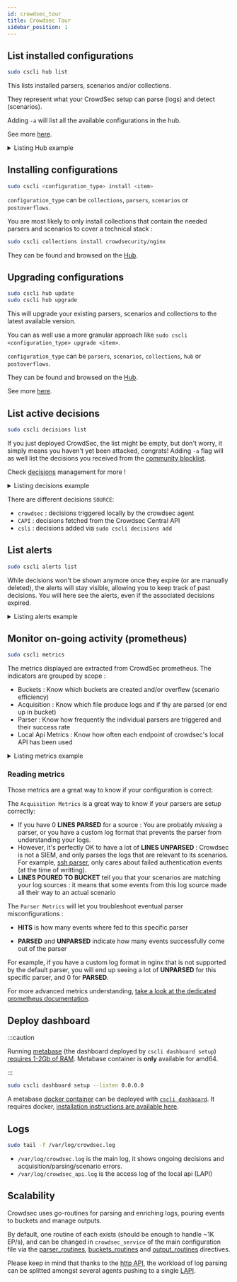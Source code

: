 ```yaml
---
id: crowdsec_tour
title: Crowdsec Tour
sidebar_position: 1
---
```


## List installed configurations

```bash
sudo cscli hub list
```

This lists installed parsers, scenarios and/or collections. 

They represent what your CrowdSec setup can parse (logs) and detect (scenarios). 

Adding `-a` will list all the available configurations in the hub.

See more [here](/docs/v1.0/user_guides/hub_mgmt).

<details>
  <summary>Listing Hub example</summary>

```bash
sudo cscli hub list
INFO[0000] Loaded 13 collecs, 17 parsers, 21 scenarios, 3 post-overflow parsers 
INFO[0000] unmanaged items : 23 local, 0 tainted        
INFO[0000] PARSERS:                                     
--------------------------------------------------------------------------------------------------------------
 NAME                            📦 STATUS    VERSION  LOCAL PATH                                             
--------------------------------------------------------------------------------------------------------------
 crowdsecurity/mysql-logs        ✔️  enabled  0.1      /etc/crowdsec/parsers/s01-parse/mysql-logs.yaml        
 crowdsecurity/sshd-logs         ✔️  enabled  0.1      /etc/crowdsec/parsers/s01-parse/sshd-logs.yaml         
 crowdsecurity/dateparse-enrich  ✔️  enabled  0.1      /etc/crowdsec/parsers/s02-enrich/dateparse-enrich.yaml 
 crowdsecurity/whitelists        ✔️  enabled  0.1      /etc/crowdsec/parsers/s02-enrich/whitelists.yaml       
 crowdsecurity/geoip-enrich      ✔️  enabled  0.2      /etc/crowdsec/parsers/s02-enrich/geoip-enrich.yaml     
 crowdsecurity/syslog-logs       ✔️  enabled  0.1      /etc/crowdsec/parsers/s00-raw/syslog-logs.yaml         
--------------------------------------------------------------------------------------------------------------
INFO[0000] SCENARIOS:                                   
-------------------------------------------------------------------------------------
 NAME                    📦 STATUS    VERSION  LOCAL PATH                            
-------------------------------------------------------------------------------------
 crowdsecurity/mysql-bf  ✔️  enabled  0.1      /etc/crowdsec/scenarios/mysql-bf.yaml 
 crowdsecurity/ssh-bf    ✔️  enabled  0.1      /etc/crowdsec/scenarios/ssh-bf.yaml   
-------------------------------------------------------------------------------------
INFO[0000] COLLECTIONS:                                 
---------------------------------------------------------------------------------
 NAME                 📦 STATUS    VERSION  LOCAL PATH                           
---------------------------------------------------------------------------------
 crowdsecurity/mysql  ✔️  enabled  0.1      /etc/crowdsec/collections/mysql.yaml 
 crowdsecurity/sshd   ✔️  enabled  0.1      /etc/crowdsec/collections/sshd.yaml  
 crowdsecurity/linux  ✔️  enabled  0.2      /etc/crowdsec/collections/linux.yaml 
---------------------------------------------------------------------------------
INFO[0000] POSTOVERFLOWS:                               
--------------------------------------
 NAME  📦 STATUS  VERSION  LOCAL PATH 
--------------------------------------
--------------------------------------

```
</details>

## Installing configurations

```bash
sudo cscli <configuration_type> install <item>
```

`configuration_type` can be `collections`, `parsers`, `scenarios` or `postoverflows`.

You are most likely to only install collections that contain the needed parsers and scenarios to cover a technical stack :

```bash
sudo cscli collections install crowdsecurity/nginx
```

They can be found and browsed on the [Hub](https://hub.crowdsec.net/browse/#configurations).


## Upgrading configurations

```bash
sudo cscli hub update
sudo cscli hub upgrade
```

This will upgrade your existing parsers, scenarios and collections to the latest available version.

You can as well use a more granular approach like `sudo cscli <configuration_type> upgrade <item>`.

`configuration_type` can be `parsers`, `scenarios`, `collections`, `hub` or `postoverflows`.

They can be found and browsed on the [Hub](https://hub.crowdsec.net/browse/#configurations).

See more [here](/docs/v1.0/user_guides/hub_mgmt).


## List active decisions


```bash
sudo cscli decisions list
```

If you just deployed CrowdSec, the list might be empty, but don't worry, it simply means you haven't yet been attacked, congrats! Adding `-a` flag will as well list the decisions you received from the [community blocklist](/docs/v1.0/central_api/intro).

Check [decisions](/docs/v1.0/user_guides/hub_mgmt) management for more !

<details>
  <summary>Listing decisions example</summary>

```bash
sudo cscli decisions list
+-----+-----------+-------------+------------------------------------+--------+---------+----+--------+--------------------+----------+
| ID  | SOURCE    | SCOPE:VALUE |               REASON               | ACTION | COUNTRY | AS | EVENTS |     EXPIRATION     | ALERT ID |
+-----+-----------+-------------+------------------------------------+--------+---------+----+--------+--------------------+----------+
| 802 | cscli     | Ip:1.2.3.5  | manual 'ban' from                  | ban    |         |    |      1 | 3h50m58.10039043s  |     802  |
|     |           |             | 'b76cc7b1bbdc489e93909d2043031de8' |        |         |    |        |                    |          |
| 801 | crowdsec  | Ip:1.2.3.4  | crowdsecurity/ssh-bf               | ban    |         |    |      6 | 3h59m45.100387557s |     801  |
+-----+-----------+-------------+------------------------------------+--------+---------+----+--------+--------------------+----------+
```
</details>

There are different decisions `SOURCE`:

  - `crowdsec` : decisions triggered locally by the crowdsec agent 
  - `CAPI` : decisions fetched from the Crowdsec Central API
  - `csli` : decisions added via `sudo cscli decisions add`


## List alerts

```bash
sudo cscli alerts list
```

While decisions won't be shown anymore once they expire (or are manually deleted), the alerts will stay visible, allowing you to keep track of past decisions.
You will here see the alerts, even if the associated decisions expired.

<details>
  <summary>Listing alerts example</summary>

```bash
sudo cscli alerts list --since 1h
+----+-------------+----------------------------+---------+----+-----------+---------------------------+
| ID | SCOPE:VALUE |           REASON           | COUNTRY | AS | DECISIONS |        CREATED AT         |
+----+-------------+----------------------------+---------+----+-----------+---------------------------+
|  5 | Ip:1.2.3.6  | crowdsecurity/ssh-bf (0.1) | US      |    | ban:1     | 2020-10-29T11:33:36+01:00 |
+----+-------------+----------------------------+---------+----+-----------+---------------------------+
```
</details>


## Monitor on-going activity (prometheus)

```bash
sudo cscli metrics
```

The metrics displayed are extracted from CrowdSec prometheus.
The indicators are grouped by scope :

 - Buckets : Know which buckets are created and/or overflew (scenario efficiency)
 - Acquisition : Know which file produce logs and if thy are parsed (or end up in bucket)
 - Parser : Know how frequently the individual parsers are triggered and their success rate
 - Local Api Metrics : Know how often each endpoint of crowdsec's local API has been used

<details>
  <summary>Listing metrics example</summary>

```bash
sudo cscli metrics
INFO[0000] Buckets Metrics:
+--------------------------------------+---------------+-----------+--------------+--------+---------+
|                BUCKET                | CURRENT COUNT | OVERFLOWS | INSTANCIATED | POURED | EXPIRED |
+--------------------------------------+---------------+-----------+--------------+--------+---------+
| crowdsecurity/http-bad-user-agent    | -             | -         |            7 |      7 |       7 |
| crowdsecurity/http-crawl-non_statics | -             | -         |           82 |    107 |      82 |
| crowdsecurity/http-probing           | -             | -         |            2 |      2 |       2 |
| crowdsecurity/http-sensitive-files   | -             | -         |            1 |      1 |       1 |
| crowdsecurity/ssh-bf                 |            16 |      5562 |         7788 |  41542 |    2210 |
| crowdsecurity/ssh-bf_user-enum       |             8 | -         |         6679 |  12571 |    6671 |
+--------------------------------------+---------------+-----------+--------------+--------+---------+
INFO[0000] Acquisition Metrics:
+---------------------------+------------+--------------+----------------+------------------------+
|          SOURCE           | LINES READ | LINES PARSED | LINES UNPARSED | LINES POURED TO BUCKET |
+---------------------------+------------+--------------+----------------+------------------------+
| /var/log/auth.log         |      92978 |        41542 |          51436 |                  54113 |
| /var/log/messages         |          2 | -            |              2 | -                      |
| /var/log/nginx/access.log |        124 |           99 |             25 |                     88 |
| /var/log/nginx/error.log  |        287 |           63 |            224 |                     29 |
| /var/log/syslog           |      27271 | -            |          27271 | -                      |
+---------------------------+------------+--------------+----------------+------------------------+
INFO[0000] Parser Metrics:
+--------------------------------+--------+--------+----------+
|            PARSERS             |  HITS  | PARSED | UNPARSED |
+--------------------------------+--------+--------+----------+
| child-crowdsecurity/http-logs  |    486 |    232 |      254 |
| child-crowdsecurity/nginx-logs |    723 |    162 |      561 |
| child-crowdsecurity/sshd-logs  | 381792 |  41542 |   340250 |
| crowdsecurity/dateparse-enrich |  41704 |  41704 | -        |
| crowdsecurity/geoip-enrich     |  41641 |  41641 | -        |
| crowdsecurity/http-logs        |    162 |     59 |      103 |
| crowdsecurity/nginx-logs       |    411 |    162 |      249 |
| crowdsecurity/non-syslog       |    411 |    411 | -        |
| crowdsecurity/sshd-logs        |  92126 |  41542 |    50584 |
| crowdsecurity/syslog-logs      | 120251 | 120249 |        2 |
| crowdsecurity/whitelists       |  41704 |  41704 | -        |
+--------------------------------+--------+--------+----------+
INFO[0000] Local Api Metrics:
+----------------------+--------+------+
|        ROUTE         | METHOD | HITS |
+----------------------+--------+------+
| /v1/alerts           | GET    |    3 |
| /v1/alerts           | POST   | 4673 |
| /v1/decisions/stream | GET    | 6498 |
| /v1/watchers/login   | POST   |   23 |
+----------------------+--------+------+
INFO[0000] Local Api Machines Metrics:
+----------------------------------+------------+--------+------+
|             MACHINE              |   ROUTE    | METHOD | HITS |
+----------------------------------+------------+--------+------+
| 9b0656a34ee24343969bf2f30321ba2 | /v1/alerts | POST   | 4673 |
| 9b0656a34ee24343969bf2f30321ba2 | /v1/alerts | GET    |    3 |
+----------------------------------+------------+--------+------+
INFO[0000] Local Api Bouncers Metrics:
+------------------------------+----------------------+--------+------+
|           BOUNCER            |        ROUTE         | METHOD | HITS |
+------------------------------+----------------------+--------+------+
| cs-firewall-bouncer-n3W19Qua | /v1/decisions/stream | GET    | 6498 |
+------------------------------+----------------------+--------+------+
```

</details>

### Reading metrics

Those metrics are a great way to know if your configuration is correct:

The `Acquisition Metrics` is a great way to know if your parsers are setup correctly:

 - If you have 0 **LINES PARSED** for a source : You are probably *missing* a parser, or you have a custom log format that prevents the parser from understanding your logs.
 - However, it's perfectly OK to have a lot of **LINES UNPARSED** : Crowdsec is not a SIEM, and only parses the logs that are relevant to its scenarios. For example, [ssh parser](https://hub.crowdsec.net/author/crowdsecurity/configurations/sshd-logs),  only cares about failed authentication events (at the time of writting).
 - **LINES POURED TO BUCKET** tell you that your scenarios are matching your log sources : it means that some events from this log source made all their way to an actual scenario


The `Parser Metrics` will let you troubleshoot eventual parser misconfigurations :

 - **HITS** is how many events where fed to this specific parser

 - **PARSED** and **UNPARSED** indicate how many events successfully come out of the parser


For example, if you have a custom log format in nginx that is not supported by the default parser, you will end up seeing a lot of **UNPARSED** for this specific parser, and 0 for **PARSED**.

For more advanced metrics understanding, [take a look at the dedicated prometheus documentation](/docs/v1.0/observability/prometheus).


## Deploy dashboard


:::caution

Running [metabase](https://www.metabase.com/) (the dashboard deployed by `cscli dashboard setup`) [requires 1-2Gb of RAM](https://www.metabase.com/docs/v1.0/latest/troubleshooting-guide/running.html). Metabase container is **only** available for amd64.

:::


```bash
sudo cscli dashboard setup --listen 0.0.0.0
```

A metabase [docker container](/docs/v1.0/observability/dashboard) can be deployed with [`cscli dashboard`](/cscli/cscli_dashboard.md).
It requires docker, [installation instructions are available here](https://docs.docker.com/engine/install/).

## Logs

```bash
sudo tail -f /var/log/crowdsec.log
```

 - `/var/log/crowdsec.log` is the main log, it shows ongoing decisions and acquisition/parsing/scenario errors.
 - `/var/log/crowdsec_api.log` is the access log of the local api (LAPI)


## Scalability

Crowdsec uses go-routines for parsing and enriching logs, pouring events to buckets and manage outputs.

By default, one routine of each exists (should be enough to handle ~1K EP/s), and can be changed in `crowdsec_service` of the main configuration file via the [parser_routines](/docs/v1.0/configuration/crowdsec_configuration#parser_routines), [buckets_routines](/docs/v1.0/configuration/crowdsec_configuration#buckets_routines) and [output_routines](/docs/v1.0/configuration/crowdsec_configuration#output_routines) directives.

Please keep in mind that thanks to the [http API](https://crowdsecurity.github.io/api_doc/index.html?urls.primaryName=LAPI), the workload of log parsing can be splitted amongst several agents pushing to a single [LAPI](/docs/v1.0/local_api/intro).
